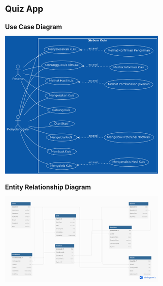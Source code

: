# Quiz App

## Use Case Diagram

[![Use Case Diagram](docs/uml-iquiz.png)](docs/uml-iquiz.png)

## Entity Relationship Diagram

[![Entity Relationship Diagram](docs/erd-iquiz.png)](docs/erd-iquiz.png)
